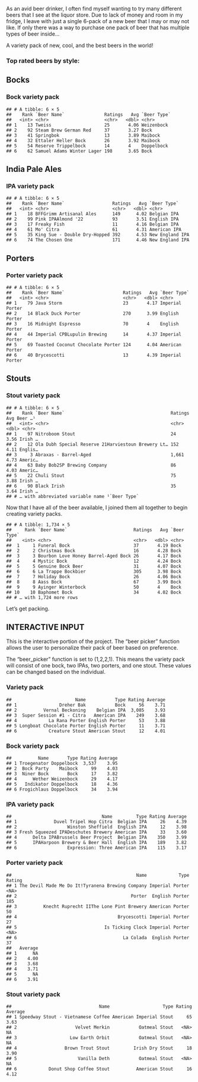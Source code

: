 As an avid beer drinker, I often find myself wanting to try many
different beers that I see at the liquor store. Due to lack of money and
room in my fridge, I leave with just a single 6-pack of a new beer that
I may or may not like. If only there was a way to purchase one pack of
beer that has multiple types of beer inside…

A variety pack of new, cool, and the best beers in the world!

### Top rated beers by style:

## Bocks

### Bock variety pack

    ## # A tibble: 6 × 5
    ##    Rank `Beer Name`               Ratings   Avg `Beer Type`
    ##   <int> <chr>                     <chr>   <dbl> <chr>      
    ## 1    13 Tweiss                    25       4.06 Weizenbock 
    ## 2    92 Steam Brew German Red     37       3.27 Bock       
    ## 3    41 Springbok                 13       3.89 Maibock    
    ## 4    32 Ettaler Heller Bock       26       3.92 Maibock    
    ## 5    54 Reserve Trippelbock       14       4    Doppelbock 
    ## 6    62 Samuel Adams Winter Lager 198      3.65 Bock

## India Pale Ales

### IPA variety pack

    ## # A tibble: 6 × 5
    ##    Rank `Beer Name`                  Ratings   Avg `Beer Type`    
    ##   <int> <chr>                        <chr>   <dbl> <chr>          
    ## 1    18 BFFGrimm Artisanal Ales      149      4.02 Belgian IPA    
    ## 2    99 Pink IPAAlmond '22           93       3.51 English IPA    
    ## 3    17 Freaky Fish                  11       4.16 Belgian IPA    
    ## 4    61 Mo' Citra                    61       4.31 American IPA   
    ## 5    35 King Sue - Double Dry-Hopped 392      4.53 New England IPA
    ## 6    74 The Chosen One               171      4.46 New England IPA

## Porters

### Porter variety pack

    ## # A tibble: 6 × 5
    ##    Rank `Beer Name`                      Ratings   Avg `Beer Type`    
    ##   <int> <chr>                            <chr>   <dbl> <chr>          
    ## 1    79 Java Storm                       23       4.17 Imperial Porter
    ## 2    14 Black Duck Porter                270      3.99 English Porter 
    ## 3    16 Midnight Espresso                70       4    English Porter 
    ## 4    44 Imperial CPBLupulin Brewing      14       4.37 Imperial Porter
    ## 5    69 Toasted Coconut Chocolate Porter 124      4.04 American Porter
    ## 6    40 Brycescotti                      13       4.39 Imperial Porter

## Stouts

### Stout variety pack

    ## # A tibble: 6 × 5
    ##    Rank `Beer Name`                                        Ratings   Avg Beer …¹
    ##   <int> <chr>                                              <chr>   <dbl> <chr>  
    ## 1    97 Nitroboom Stout                                    24       3.56 Irish …
    ## 2    12 Ola Dubh Special Reserve 21Harviestoun Brewery Lt… 152      4.11 Englis…
    ## 3     3 Abraxas - Barrel-Aged                              1,661    4.73 Americ…
    ## 4    63 Baby Bob2SP Brewing Company                        86       4.03 Americ…
    ## 5    22 Chuli Stout                                        75       3.88 Irish …
    ## 6    90 Black Irish                                        35       3.64 Irish …
    ## # … with abbreviated variable name ¹​`Beer Type`

Now that I have all of the beer available, I joined them all together to
begin creating variety packs.

    ## # A tibble: 1,734 × 5
    ##     Rank `Beer Name`                         Ratings   Avg `Beer Type`
    ##    <int> <chr>                               <chr>   <dbl> <chr>      
    ##  1     1 Funeral Bock                        37       4.19 Bock       
    ##  2     2 Christmas Bock                      16       4.28 Bock       
    ##  3     3 Bourbon Love Honey Barrel-Aged Bock 26       4.17 Bock       
    ##  4     4 Mystic Bock                         12       4.24 Bock       
    ##  5     5 Genuine Bock Beer                   31       4.07 Bock       
    ##  6     6 La Trappe Bockbier                  305      3.98 Bock       
    ##  7     7 Holiday Bock                        26       4.06 Bock       
    ##  8     8 Aass Bock                           67       3.99 Bock       
    ##  9     9 Ayinger Winterbock                  50       4    Bock       
    ## 10    10 Baphomet Bock                       34       4.02 Bock       
    ## # … with 1,724 more rows

Let’s get packing.

## INTERACTIVE INPUT

This is the interactive portion of the project. The “beer picker”
function allows the user to personalize their pack of beer based on
preference.

The “beer\_picker” function is set to (1,2,2,1). This means the variety
pack will consist of one bock, two IPAs, two porters, and one stout.
These values can be changed based on the individual.

### Variety pack

    ##                        Name           Type Rating Average
    ## 1                Dreher Bak           Bock     56    3.71
    ## 2          Vernal Beckoning    Belgian IPA  3,085    3.93
    ## 3  Super Session #1 - Citra   American IPA    249    3.68
    ## 4            La Rana Porter English Porter     53    3.88
    ## 5 Longboat Chocolate Porter English Porter     11    3.71
    ## 6            Creature Stout American Stout     12    4.01

### Bock variety pack

    ##          Name       Type Rating Average
    ## 1 Troegenator Doppelbock  3,537    3.95
    ## 2  Bock Party    Maibock     99    4.03
    ## 3  Niner Bock       Bock     17    3.82
    ## 4      Wether Weizenbock     29    4.17
    ## 5   Indikator Doppelbock     18    4.36
    ## 6 Frogichlaus Doppelbock     34    3.94

### IPA variety pack

    ##                                  Name         Type Rating Average
    ## 1              Duvel Tripel Hop Citra  Belgian IPA     26    4.39
    ## 2                   Winston Sheffield  English IPA     12    3.98
    ## 3 Fresh Squeezed IPADeschutes Brewery American IPA     33    3.60
    ## 4      Delta IPABrussels Beer Project  Belgian IPA    350    3.99
    ## 5      IPAHarpoon Brewery & Beer Hall  English IPA    189    3.82
    ## 6                   Expression: Three American IPA    115    3.17

### Porter variety pack

    ##                                               Name            Type Rating
    ## 1 The Devil Made Me Do It!Tyranena Brewing Company Imperial Porter   <NA>
    ## 2                                           Porter  English Porter    185
    ## 3          Knecht Ruprecht IIThe Lone Pint Brewery American Porter     50
    ## 4                                      Brycescotti Imperial Porter     27
    ## 5                                 Is Ticking Clock Imperial Porter   <NA>
    ## 6                                        La Colada  English Porter     37
    ##   Average
    ## 1      NA
    ## 2    4.00
    ## 3    3.68
    ## 4    3.71
    ## 5      NA
    ## 6    3.91

### Stout variety pack

    ##                                 Name                    Type Rating Average
    ## 1 Speedway Stout - Vietnamese Coffee American Imperial Stout     65    3.63
    ## 2                      Velvet Merkin           Oatmeal Stout   <NA>      NA
    ## 3                    Low Earth Orbit           Oatmeal Stout   <NA>      NA
    ## 4                  Brown Trout Stout         Irish Dry Stout     18    3.90
    ## 5                       Vanilla Deth           Oatmeal Stout   <NA>      NA
    ## 6            Donut Shop Coffee Stout          American Stout     16    4.12
